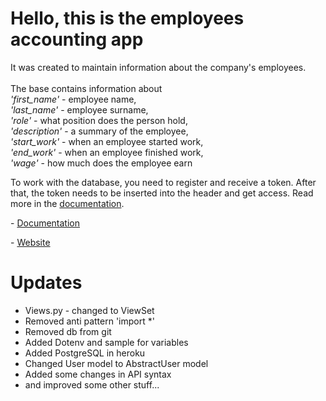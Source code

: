 
<h1>Hello, this is the employees accounting app</h1>
<p>

It was created to maintain information about the company's employees. 
<br> 
<br>The base contains information about 
<br><i>'first_name'</i> - employee name, 
<br><i>'last_name'</i> - employee surname,
<br><i>'role'</i> - what position does the person hold, 
<br><i>'description'</i> - a summary of the employee, 
<br><i>'start_work'</i> - when an employee started work, 
<br><i>'end_work'</i> - when an employee finished work, 
<br><i>'wage'</i> - how much does the employee earn
</p>

<p> To work with the database, you need to register and receive a token. After that, the token needs to be inserted into the header and get access. Read more in the <a href='https://documenter.getpostman.com/view/13557088/TVetbkxN'>documentation</a>.</p>

<p>- <a href='https://documenter.getpostman.com/view/13557088/TVetbkxN'>Documentation</a><p>
<p>- <a href='https://crudapitest.herokuapp.com/'>Website</a><p>


<h1>Updates</h1>

<ul>
  <li>Views.py - changed to ViewSet</li>
  <li>Removed anti pattern 'import *'</li>
  <li>Removed db from git</li>
    <li>Added Dotenv and sample for variables</li>
    <li>Added PostgreSQL in heroku</li>
    <li>Changed User model to AbstractUser model</li>
        <li>Added some changes in API syntax</li>
                <li>and improved some other stuff...</li>
</ul> 